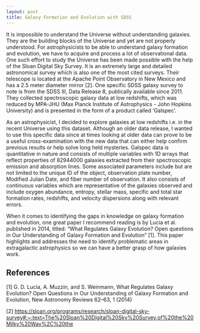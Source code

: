 ```yaml
---
layout: post
title: Galaxy Formation and Evolution with SDSS 
---
```


It is impossible to understand the Universe without understanding galaxies. They are the building blocks of the Universe and yet are not properly understood. For astrophysicists to be able to understand galaxy formation and evolution, we have to acquire and process a lot of observational data. One such effort to study the Universe has been made possible with the help of the Sloan Digital Sky Survey. It is an extremely large and detailed astronomical survey which is also one of the most cited surveys. Their telescope is located at the Apache Point Observatory in New Mexico and has a 2.5 meter diameter mirror [2]. One specific SDSS galaxy survey to note is from the SDSS III, Data Release 8, publically available since 2011. They collected spectroscopic galaxy data at low redshifts, which was reduced by MPA-JHU (Max Planck Institute of Astrophysics - John Hopkins University) and is presented in the form of a product called ‘Galspec’.

As an astrophysicist, I decided to explore galaxies at low redshifts i.e. in the recent Universe using this dataset. Although an older data release, I wanted to use this specific data since at times looking at older data can prove to be a useful cross-examination with the new data that can either help confirm previous results or help solve long held mysteries. Galspec data is quantitative in nature and consists of multiple variables with 1D arrays that reflect properties of 82944000 galaxies extracted from their spectroscopic emission and absorption lines. Some associated parameters include but are not limited to the unique ID of the object, observation plate number, Modified Julian Date, and fiber number of observation. It also consists of continuous variables which are representative of the galaxies observed and include oxygen abundance, entropy, stellar mass, specific and total star formation rates, redshifts, and velocity dispersions along with relevant errors. 

When it comes to identifying the gaps in knowledge on galaxy formation and evolution, one great paper I recommend reading is by Lucia et al. published in 2014, titled: “What Regulates Galaxy Evolution? Open questions in Our Understanding of Galaxy Formation and Evolution” [1]. This paper highlights and addresses the need to identify problematic areas in extragalactic astrophysics so we can have a better grasp of how galaxies work. 


References
--
[1] G. D. Lucia, A. Muzzin, and S. Weinmann, What Regulates Galaxy Evolution? Open Questions in Our Understanding of Galaxy Formation and Evolution, New Astronomy Reviews 62–63, 1 (2014)

[2] https://sloan.org/programs/research/sloan-digital-sky-survey#:~:text=The%20Sloan%20Digital%20Sky%20Survey,of%20the%20Milky%20Way%2C%20the

